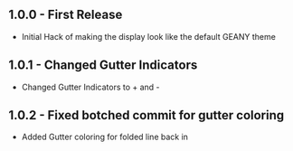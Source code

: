 ## 1.0.0 - First Release
* Initial Hack of making the display look like the default GEANY theme
## 1.0.1 - Changed Gutter Indicators
* Changed Gutter Indicators to + and -
## 1.0.2 - Fixed botched commit for gutter coloring
* Added Gutter coloring for folded line back in
